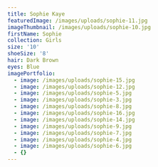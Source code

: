 ```yaml
---
title: Sophie Kaye
featuredImage: /images/uploads/sophie-11.jpg
imageThumbnail: /images/uploads/sophie-10.jpg
firstName: Sophie
collection: Girls
size: '10'
shoeSize: '8'
hair: Dark Brown
eyes: Blue
imagePortfolio:
  - image: /images/uploads/sophie-15.jpg
  - image: /images/uploads/sophie-12.jpg
  - image: /images/uploads/sophie-5.jpg
  - image: /images/uploads/sophie-3.jpg
  - image: /images/uploads/sophie-8.jpg
  - image: /images/uploads/sophie-16.jpg
  - image: /images/uploads/sophie-14.jpg
  - image: /images/uploads/sophie-9.jpg
  - image: /images/uploads/sophie-7.jpg
  - image: /images/uploads/sophie-4.jpg
  - image: /images/uploads/sophie-6.jpg
  - {}
---
```


